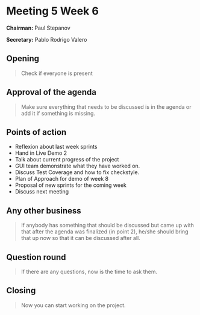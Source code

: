 # Meeting 5 Week 6
**Chairman:** Paul Stepanov

**Secretary:** Pablo Rodrigo Valero

## Opening
> Check if everyone is present

## Approval of the agenda
> Make sure everything that needs to be discussed is in the agenda or add it if something is missing.


## Points of action
- Reflexion about last week sprints
- Hand in Live Demo 2
- Talk about current progress of the project
- GUI team demonstrate what they have worked on.
- Discuss Test Coverage and how to fix checkstyle.
- Plan of Approach for demo of week 8
- Proposal of new sprints for the coming week
- Discuss next meeting

## Any other business

> If anybody has something that should be discussed but came up with that after the agenda was finalized (in point 2), he/she should bring that up now so that it can be discussed after all.


## Question round

> If there are any questions, now is the time to ask them.



## Closing

> Now you can start working on the project.
